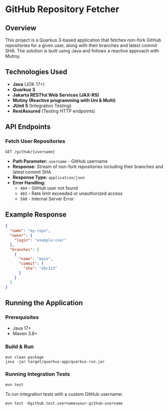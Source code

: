 # GitHub Repository Fetcher

## Overview

This project is a Quarkus 3-based application that fetches non-fork GitHub repositories for a given user, along with
their branches and latest commit SHA. The solution is built using Java and follows a reactive approach with Mutiny.

## Technologies Used

- **Java** (JDK 17+)
- **Quarkus 3**
- **Jakarta RESTful Web Services (JAX-RS)**
- **Mutiny (Reactive programming with Uni & Multi)**
- **JUnit 5** (Integration Testing)
- **RestAssured** (Testing HTTP endpoints)

## API Endpoints

### Fetch User Repositories

```
GET /github/{username}
```

- **Path Parameter:** `username` - GitHub username
- **Response:** Stream of non-fork repositories including their branches and latest commit SHA
- **Response Type:** `application/json`
- **Error Handling:**
    - `404` - GitHub user not found
    - `403` - Rate limit exceeded or unauthorized access
    - `500` - Internal Server Error

## Example Response

```json
{
  "name": "my-repo",
  "owner": {
    "login": "example-user"
  },
  "branches": [
    {
      "name": "main",
      "commit": {
        "sha": "abc123"
      }
    }
  ]
}
```

## Running the Application

### Prerequisites

- Java 17+
- Maven 3.8+

### Build & Run

```
mvn clean package
java -jar target/quarkus-app/quarkus-run.jar
```

### Running Integration Tests

```
mvn test
```

To run integration tests with a custom GitHub username:

```
mvn test -Dgithub.test.username=your-github-username
```

